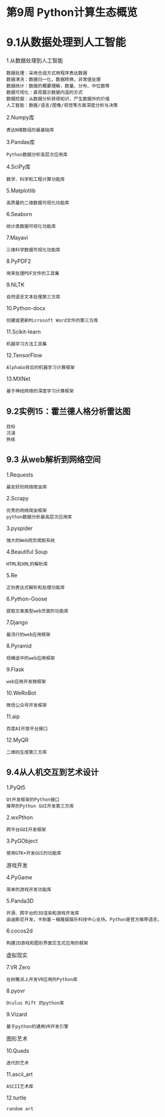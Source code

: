 # 第9周 Python计算生态概览

# 9.1从数据处理到人工智能
    
1.从数据处理到人工智能

    数据处理：采用合适方式用程序表达数据
    数据清洗：数据归一化，数据转换，异常值处理
    数据统计：数据的概要理解，数量、分布、中位数等
    数据可视化：直观展示数据内涵的方式
    数据挖掘：从数据分析获得知识，产生数据外的价值
    人工智能：数据/语言/图像/视觉等方面深度分析与决策
    
2.Numpy库
     
    表达N维数组的最基础库
    
3.Pandas库
    
    Python数据分析高层次应用库
    
4.SciPy库

    数学、科学和工程计算功能库
    
5.Matplotlib
    
    高质量的二维数据可视化功能库
    
6.Seaborn
    
    统计类数据可视化功能库
    
7.Mayavi
    
    三维科学数据可视化功能库
    
8.PyPDF2
    
    用来处理PDF文件的工具集
    
9.NLTK

    自然语言文本处理第三方库
    
10.Python-docx
    
    创建或更新Microsoft Word文件的第三方库
    
11.Scikit-learn

    机器学习方法工具集
    
12.TensorFlow
    
    AlphaGo背后的机器学习计算框架
    
13.MXNet

    基于神经网络的深度学习计算框架
    
## 9.2实例15：霍兰德人格分析雷达图

    目标
    沉浸
    熟练

## 9.3 从web解析到网络空间

1.Requests
    
    最友好的网络爬虫库

2.Scrapy
    
    优秀的网络爬虫框架
    python数据分析最高层次应用库
    
3.pyspider

    强大的Web网页爬取系统
    
4.Beautiful Soup

    HTML和XML的解析库
    
5.Re
    
    正则表达式解析和处理功能库
    
6.Python-Goose

    提取文章类型web页面的功能库
    
7.Django
    
    最流行的web应用框架
    
8.Pyramid 

    规模适中的web应用框架
    
9.Flask

    web应用开发微框架
    
10.WeRoBot

    微信公众号开发框架
    
11.aip

    百度AI开放平台接口
    
12.MyQR
    
    二维码生成第三方库
    
## 9.4从人机交互到艺术设计

1.PyQt5
    
    Qt开发框架的Python接口
    推荐的Python GUI开发第三方库
    
2.wxPthon 

    跨平台GUI开发框架

3.PyGObject

    使用GTK+开发GUI的功能库
    

游戏开发

4.PyGame
    
    简单的游戏开发功能库
    
5.Panda3D
    
    开源、跨平台的3D渲染和游戏开发库
    由迪斯尼开发，卡耐基－梅隆娱娱乐科技中心支持。Python是官方推荐语言。
    
6.cocos2d

    构建2D游戏和图形界面交互式应用的框架
    
虚拟现实

7.VR Zero

    在树莓派上开发VR应用的Python库
    
8.pyovr
    
    Oculus Rift 的python库
    
9.Vizard
    
    基于python的通用VR开发引擎
    
图形艺术

10.Quads

    迭代的艺术
    
11.ascii_art

    ASCII艺术库
    
12.turtle

    random art
    

                
